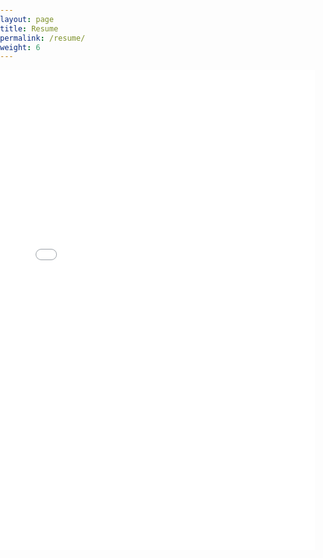 ```yaml
---
layout: page
title: Resume
permalink: /resume/
weight: 6
---
```

<body style="margin:0px;padding:0px;overflow:hidden">
    <iframe src="drive.google.com/file/d/1-Rm9BT9ISwJ6lZxfPsjQOBPQxWZLXhj1/preview" height="768"
    style="position:relative; width:100%; border:none;" frameborder="0"></iframe>
</body>



<!--
old source for resume - src="https://drive.google.com/file/d/1192BE4nXHUbAo0wASqsyyegDBC8bVRiE/preview"
-->
